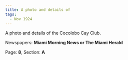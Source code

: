 ```yaml
---  
title: A photo and details of  
tags:  
  - Nov 1924  
---  
```

  
A photo and details of the Cocolobo Cay Club.  
  
Newspapers: **Miami Morning News or The Miami Herald**  
  
Page: **8**, Section: **A** 
